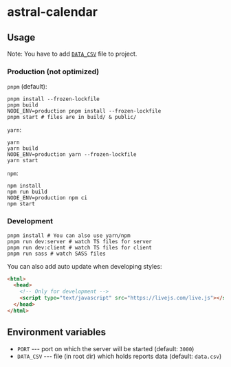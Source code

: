 # astral-calendar

## Usage

Note: You have to add [`DATA_CSV`](#environment-variables) file to project.

### Production (not optimized)

`pnpm` (default):

```shell
pnpm install --frozen-lockfile
pnpm build
NODE_ENV=production pnpm install --frozen-lockfile
pnpm start # files are in build/ & public/
```

`yarn`:

```shell
yarn
yarn build
NODE_ENV=production yarn --frozen-lockfile
yarn start
```

`npm`:

```shell
npm install
npm run build
NODE_ENV=production npm ci
npm start
```

### Development

```shell
pnpm install # You can also use yarn/npm
pnpm run dev:server # watch TS files for server
pnpm run dev:client # watch TS files for client
pnpm run sass # watch SASS files
```

You can also add auto update when developing styles:

```html
<html>
  <head>
    <!-- Only for development -->
    <script type="text/javascript" src="https://livejs.com/live.js"></script>
  </head>
</html>
```

## Environment variables

- `PORT` --- port on which the server will be started (default: `3000`)
- `DATA_CSV` --- file (in root dir) which holds reports data (default: `data.csv`)
